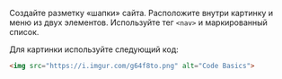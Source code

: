 Создайте разметку «шапки» сайта. Расположите внутри картинку и меню из двух элементов. Используйте тег `<nav>` и маркированный список.

Для картинки используйте следующий код:

```html
<img src="https://i.imgur.com/g64f8to.png" alt="Code Basics">
```
